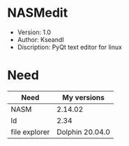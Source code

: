 # NASMedit

* Version: 1.0
* Author: KseandI
* Discription: PyQt text editor for linux

# Need
Need | My versions
--- | ---
NASM | 2.14.02
ld | 2.34
file explorer | Dolphin 20.04.0
